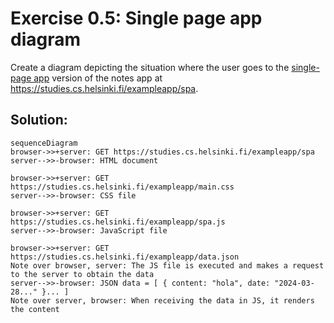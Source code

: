 # Exercise 0.5: Single page app diagram

Create a diagram depicting the situation where the user goes to the [single-page app](https://fullstackopen.com/en/part0/fundamentals_of_web_apps#single-page-app) version of the notes app at https://studies.cs.helsinki.fi/exampleapp/spa.

## Solution:

```mermaid
sequenceDiagram
browser->>+server: GET https://studies.cs.helsinki.fi/exampleapp/spa
server-->>-browser: HTML document

browser->>+server: GET https://studies.cs.helsinki.fi/exampleapp/main.css
server-->>-browser: CSS file

browser->>+server: GET https://studies.cs.helsinki.fi/exampleapp/spa.js
server-->>-browser: JavaScript file

browser->>+server: GET https://studies.cs.helsinki.fi/exampleapp/data.json
Note over browser, server: The JS file is executed and makes a request to the server to obtain the data
server-->>-browser: JSON data = [ { content: "hola", date: "2024-03-28..." }... ]
Note over server, browser: When receiving the data in JS, it renders the content
```